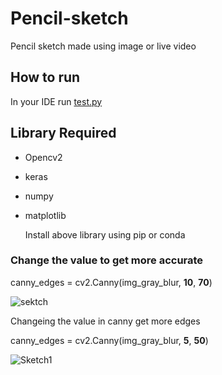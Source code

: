 # Pencil-sketch
Pencil sketch made using image or live video

## How to run
   In your IDE run [test.py](https://github.com/dheerajdj02/Pencil-sketch/blob/master/text.py)

## Library Required
  - Opencv2
  - keras
  - numpy
  - matplotlib
  
    Install above library using pip or conda
  
### Change the value to get more accurate
 
   canny_edges = cv2.Canny(img_gray_blur, **10**, **70**)
   
   ![sektch](https://user-images.githubusercontent.com/61626863/81550568-108ccc00-939e-11ea-8204-6da805d31614.png)

   Changeing the value in canny get more edges
   
   canny_edges = cv2.Canny(img_gray_blur, **5**, **50**)
   
   
   ![Sketch1](https://user-images.githubusercontent.com/61626863/81550633-2b5f4080-939e-11ea-9a8b-e7f20b18abe4.png)
     

